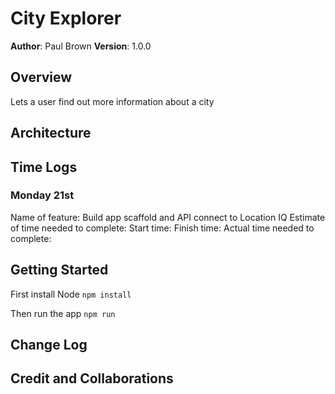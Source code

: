 # City Explorer

**Author**: Paul Brown
**Version**: 1.0.0

## Overview
Lets a user find out more information about a city

## Architecture


## Time Logs

### Monday 21st
Name of feature: Build app scaffold and API connect to Location IQ
Estimate of time needed to complete: 
Start time: 
Finish time: 
Actual time needed to complete: 


## Getting Started
<!-- What are the steps that a user must take in order to build this app on their own machine and get it running? -->
First install Node
`npm install`

Then run the app
`npm run`






## Change Log
<!-- Use this area to document the iterative changes made to your application as each feature is successfully implemented. Use time stamps. Here's an example:

01-01-2001 4:59pm - Application now has a fully-functional express server, with a GET route for the location resource. -->

## Credit and Collaborations
<!-- Give credit (and a link) to other people or resources that helped you build this application. -->
